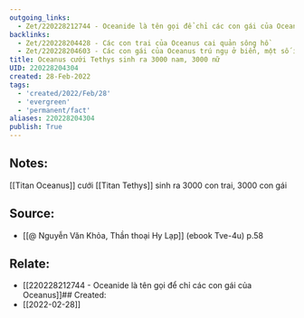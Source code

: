 ```yaml
---
outgoing_links:
  - Zet/220228212744 - Oceanide là tên gọi để chỉ các con gái của Oceanus
backlinks:
  - Zet/220228204428 - Các con trai của Oceanus cai quản sông hồ
  - Zet/220228204603 - Các con gái của Oceanus trú ngụ ở biển, một số ít ở sông hồ
title: Oceanus cưới Tethys sinh ra 3000 nam, 3000 nữ
UID: 220228204304
created: 28-Feb-2022
tags:
  - 'created/2022/Feb/28'
  - 'evergreen'
  - 'permanent/fact'
aliases: 220228204304
publish: True
---
```

## Notes:
[[Titan Oceanus]] cưới [[Titan Tethys]] sinh ra 3000 con trai, 3000 con gái

## Source:
- [[@ Nguyễn Văn Khỏa, Thần thoại Hy Lạp]] (ebook Tve-4u) p.58

## Relate:
- [[220228212744 - Oceanide là tên gọi để chỉ các con gái của Oceanus]]## Created:
- [[2022-02-28]]
